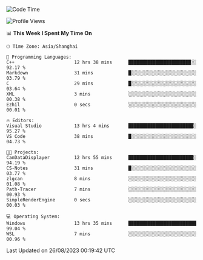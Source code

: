 <!--START_SECTION:waka-->
![Code Time](http://img.shields.io/badge/Code%20Time-1%2C191%20hrs%204%20mins-blue)

![Profile Views](http://img.shields.io/badge/Profile%20Views-1-blue)

📊 **This Week I Spent My Time On** 

```text
🕑︎ Time Zone: Asia/Shanghai

💬 Programming Languages: 
C++                      12 hrs 38 mins      ███████████████████████░░   92.17 % 
Markdown                 31 mins             █░░░░░░░░░░░░░░░░░░░░░░░░   03.79 % 
C                        29 mins             █░░░░░░░░░░░░░░░░░░░░░░░░   03.64 % 
XML                      3 mins              ░░░░░░░░░░░░░░░░░░░░░░░░░   00.38 % 
Ezhil                    0 secs              ░░░░░░░░░░░░░░░░░░░░░░░░░   00.01 % 

🔥 Editors: 
Visual Studio            13 hrs 4 mins       ████████████████████████░   95.27 % 
VS Code                  38 mins             █░░░░░░░░░░░░░░░░░░░░░░░░   04.73 % 

🐱‍💻 Projects: 
CanDataDisplayer         12 hrs 55 mins      ████████████████████████░   94.19 % 
CS-Notes                 31 mins             █░░░░░░░░░░░░░░░░░░░░░░░░   03.77 % 
zlgcan                   8 mins              ░░░░░░░░░░░░░░░░░░░░░░░░░   01.08 % 
Path-Tracer              7 mins              ░░░░░░░░░░░░░░░░░░░░░░░░░   00.93 % 
SimpleRenderEngine       0 secs              ░░░░░░░░░░░░░░░░░░░░░░░░░   00.03 % 

💻 Operating System: 
Windows                  13 hrs 35 mins      █████████████████████████   99.04 % 
WSL                      7 mins              ░░░░░░░░░░░░░░░░░░░░░░░░░   00.96 % 
```


 Last Updated on 26/08/2023 00:19:42 UTC
<!--END_SECTION:waka-->